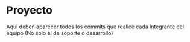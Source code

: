 # Proyecto
Aqui deben aparecer todos los commits que realice cada integrante del equipo (No solo el de soporte o desarrollo)
